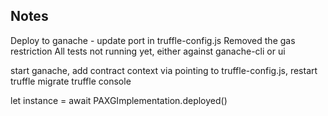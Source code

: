 ## Notes

Deploy to ganache - update port in truffle-config.js
Removed the gas restriction
All tests not running yet, either against ganache-cli or ui

start ganache, add contract context via pointing to truffle-config.js, restart
truffle migrate
truffle console

let instance = await PAXGImplementation.deployed()